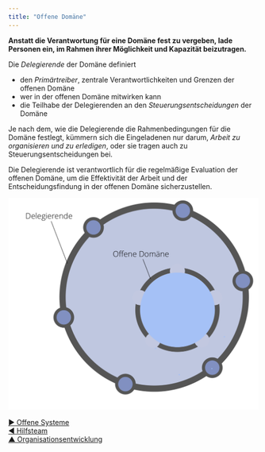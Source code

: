 ```yaml
---
title: "Offene Domäne"
---
```



**Anstatt die Verantwortung für eine Domäne fest zu vergeben, lade Personen ein, im Rahmen ihrer Möglichkeit und Kapazität beizutragen.**

Die <dfn data-info="Delegierende: Eine Person oder Gruppe, die die Verantwortung für eine Domäne an andere delegiert.">Delegierende</dfn> der Domäne definiert

- den <dfn data-info="Primärtreiber: Der Primärtreiber einer Domäne ist der übergeordnete Treiber, den die Verantwortlichen für diese Domäne beantworten.">Primärtreiber</dfn>, zentrale Verantwortlichkeiten und Grenzen der offenen Domäne
- wer in der offenen Domäne mitwirken kann
- die Teilhabe der Delegierenden an den <dfn data-info="Governance: Alle Tätigkeiten, die mit der Festlegung von Zielen und den aus diesen Zielen resultierenden Steuerungsaufgaben zu tun haben: Menschen mit der entsprechenden Befugnissen treffen bewusst Entscheidungen, die die Wertschöpfung  der Organisation (und die der Teams und Personen innerhalb der Organisation)  mittel- und langfristig steuern, und entwickeln diese Entscheidungen stetig anhand der gewonnenen Erkenntnisse weiter. Diese Entscheidungen begrenzen Handlungsspielräume, lenken zukünftige Entscheidungen, Verteilen Ressourcen und legen Details zu Leistungen fest.">Steuerungsentscheidungen</dfn> der Domäne

Je nach dem, wie die Delegierende die Rahmenbedingungen für die Domäne festlegt, kümmern sich die Eingeladenen nur darum, <dfn data-info="Operatives Geschäft: Die zur Wertschöpfung erforderliche Arbeit, so wie die Organisation des Tagesgeschäfts, gelenkt durch Governance-Entscheidungen.">Arbeit zu organisieren und zu erledigen</dfn>, oder sie tragen auch zu Steuerungsentscheidungen bei.

Die Delegierende ist verantwortlich für die regelmäßige Evaluation der offenen Domäne, um die Effektivität der Arbeit und der Entscheidungsfindung in der offenen Domäne sicherzustellen.

![Offene Domäne](img/structural-patterns/open-domain.png)

[&#9654; Offene Systeme](open-systems.html)<br/>[&#9664; Hilfsteam](helping-team.html)<br/>[&#9650; Organisationsentwicklung](building-organizations.html)

